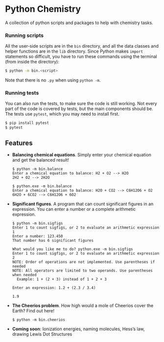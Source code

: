 # Python Chemistry
A collection of python scripts and packages to help with chemistry tasks. 

### Running scripts 

All the user-side scripts are in the `bin` directory, and all the data classes and helper functions are in the `lib` directory. Since Python makes `import` statements so difficult, you have to run these commands using the terminal (from inside the directory):

```bash
$ python -m bin.<script> 
```

Note that there is no `.py` when using `python -m`.

### Running tests

You can also run the tests, to make sure the code is still working. Not every part of the code is covered by tests, but the main components should be. The tests use `pytest`, which you may need to install first.

```bash
$ pip install pytest
$ pytest
```

## Features
- **Balancing chemical equations**. Simply enter your chemical equation and get the balanced result!
    ```
    $ python -m bin.balance
    Enter a chemical equation to balance: H2 + O2 --> H2O
    2H2 + O2 --> 2H2O
    
    $ python.exe -m bin.balance
    Enter a chemical equation to balance: H2O + CO2 --> C6H12O6 + O2
    6H2O + 6CO2 --> C6H12O6 + 6O2
    ```

- **Significant figures**. A program that can count significant figures in an expression. You can enter a number or a complete arithmetic expression.

    ```
    $ python -m bin.sigfigs
    Enter 1 to count sigfigs, or 2 to evaluate an arithmetic expression
    1
    Enter a number: 123.450
    That number has 6 significant figures

    What would you like me to do? python.exe -m bin.sigfigs
    Enter 1 to count sigfigs, or 2 to evaluate an arithmetic expression
    2
    NOTE: Order of operations are not implemented. Use parentheses if needed
    NOTE: All operators are limited to two operands. Use parentheses when needed
      Example: 1 + (2 + 3) instead of 1 + 2 + 3

    Enter an expression: 1.2 + (2.3 / 3.4)

    1.9
    ```

- **The Cheerios problem**. How high would a mole of Cheerios cover the Earth? Find out here!

    ```
    $ python -m bin.cheerios
    ```
    

- **Coming soon**: Ionization energies, naming molecules, Hess’s law, drawing Lewis Dot Structures
